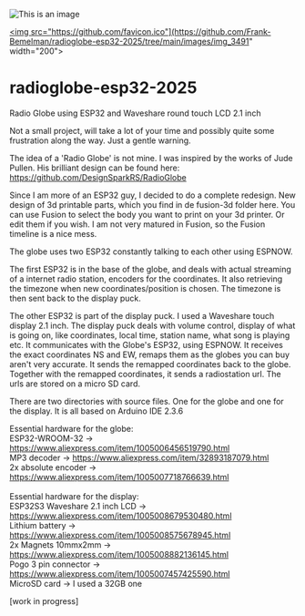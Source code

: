 ![This is an image](images/IMG_3491.JPG)

<a href="url"><img src="https://github.com/favicon.ico"](https://github.com/Frank-Bemelman/radioglobe-esp32-2025/tree/main/images/img_3491" width="200"></a>

# radioglobe-esp32-2025
Radio Globe using ESP32 and Waveshare round touch LCD 2.1 inch

Not a small project, will take a lot of your time and possibly quite some frustration along the way. Just a gentle warning.

The idea of a 'Radio Globe' is not mine. I was inspired by the works of Jude Pullen. His brilliant design can be found here:
https://github.com/DesignSparkRS/RadioGlobe

Since I am more of an ESP32 guy, I decided to do a complete redesign. New design of 3d printable parts, which you find in de fusion-3d folder here.
You can use Fusion to select the body you want to print on your 3d printer. Or edit them if you wish. I am not very matured in Fusion, so the Fusion timeline is a nice mess.

The globe uses two ESP32 constantly talking to each other using ESPNOW. 

The first ESP32 is in the base of the globe, and deals with actual streaming of a internet radio station, encoders for the coordinates.
It also retrieving the timezone when new coordinates/position is chosen. The timezone is then sent back to the display puck.

The other ESP32 is part of the display puck. I used a Waveshare touch display 2.1 inch. The display puck deals
with volume control, display of what is going on, like coordinates, local time, station name, what song is playing etc. 
It communicates with the Globe's ESP32, using ESPNOW. It receives the exact coordinates NS and EW, remaps them 
as the globes you can buy aren't very accurate. It sends the remapped coordinates back to the globe. Together with the
remapped coordinates, it sends a radiostation url. The urls are stored on a micro SD card. 

There are two directories with source files. One for the globe and one for the display. It is all based on Arduino IDE 2.3.6 

Essential hardware for the globe:<br/>
ESP32-WROOM-32 -> https://www.aliexpress.com/item/1005006456519790.html<br/>
MP3 decoder -> https://www.aliexpress.com/item/32893187079.html<br/>
2x absolute encoder -> https://www.aliexpress.com/item/1005007718766639.html<br/>
<br/>
Essential hardware for the display:<br/>
ESP32S3 Waveshare 2.1 inch LCD -> https://www.aliexpress.com/item/1005008679530480.html<br/>
Lithium battery -> https://www.aliexpress.com/item/1005008575678945.html<br/>
2x Magnets 10mmx2mm -> https://www.aliexpress.com/item/1005008882136145.html<br/>
Pogo 3 pin connector -> https://www.aliexpress.com/item/1005007457425590.html<br/> 
MicroSD card -> I used a 32GB one<br/>









[work in progress]



